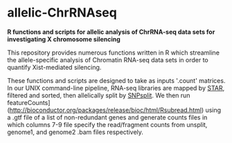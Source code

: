 # allelic-ChrRNAseq
**R functions and scripts for allelic analysis of ChrRNA-seq data sets for investigating X chromosome silencing**


This repository provides numerous functions written in R which streamline the allele-specific analysis of Chromatin RNA-seq data sets in order to quantify Xist-mediated silencing.  


These functions and scripts are designed to take as inputs '.count' matrices.  In our UNIX command-line pipeline, RNA-seq libraries are mapped by [STAR](https://github.com/alexdobin/STAR), filtered and sorted, then allelically split by [SNPsplit](https://github.com/FelixKrueger/SNPsplit).  We then run featureCounts](http://bioconductor.org/packages/release/bioc/html/Rsubread.html) using a .gtf file of a list of non-redundant genes and generate counts files in which columns 7-9 file specify the read/fragment counts from unsplit, genome1, and genome2 .bam files respectively. 
